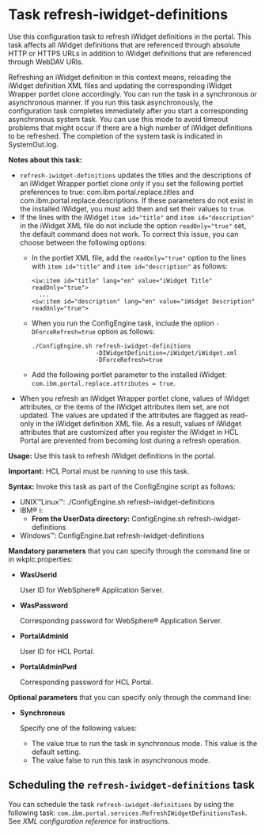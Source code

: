 # Task refresh-iwidget-definitions

Use this configuration task to refresh iWidget definitions in the portal. This task affects all iWidget definitions that are referenced through absolute HTTP or HTTPS URLs in addition to iWidget definitions that are referenced through WebDAV URIs.

Refreshing an iWidget definition in this context means, reloading the iWidget definition XML files and updating the corresponding iWidget Wrapper portlet clone accordingly. You can run the task in a synchronous or asynchronous manner. If you run this task asynchronously, the configuration task completes immediately after you start a corresponding asynchronous system task. You can use this mode to avoid timeout problems that might occur if there are a high number of iWidget definitions to be refreshed. The completion of the system task is indicated in SystemOut.log.

**Notes about this task:**

-   `refresh-iwidget-definitions` updates the titles and the descriptions of an iWidget Wrapper portlet clone only if you set the following portlet preferences to true: com.ibm.portal.replace.titles and com.ibm.portal.replace.descriptions. If these parameters do not exist in the installed iWidget, you must add them and set their values to `true`.
-   If the lines with the iWidget `item id="title"` and `item id="description"` in the iWidget XML file do not include the option `readOnly="true"` set, the default command does not work. To correct this issue, you can choose between the following options:
    -   In the portlet XML file, add the `readOnly="true"` option to the lines with `item id="title"` and `item id="description"` as follows:

        ```
        <iw:item id="title" lang="en" value="iWidget Title" readOnly="true">
          ...              
        <iw:item id="description" lang="en" value="iWidget Description" readOnly="true">
        ```

    -   When you run the ConfigEngine task, include the option `-DForceRefresh=true` option as follows:

        ```
        ./ConfigEngine.sh refresh-iwidget-definitions 
                          -DIWidgetDefinition=/iWidget/iWidget.xml 
                          -DForceRefresh=true
        ```

    -   Add the following portlet parameter to the installed iWidget: `com.ibm.portal.replace.attributes = true`.
-   When you refresh an iWidget Wrapper portlet clone, values of iWidget attributes, or the items of the iWidget attributes item set, are not updated. The values are updated if the attributes are flagged as read-only in the iWidget definition XML file. As a result, values of iWidget attributes that are customized after you register the iWidget in HCL Portal are prevented from becoming lost during a refresh operation.

**Usage:** Use this task to refresh iWidget definitions in the portal.

**Important:** HCL Portal must be running to use this task.

**Syntax:** Invoke this task as part of the ConfigEngine script as follows:

-   UNIX™Linux™: ./ConfigEngine.sh refresh-iwidget-definitions
-   IBM® i:
    -   **From the UserData directory:** ConfigEngine.sh refresh-iwidget-definitions
-   Windows™: ConfigEngine.bat refresh-iwidget-definitions

**Mandatory parameters** that you can specify through the command line or in wkplc.properties:

-   **WasUserid**

    User ID for WebSphere® Application Server.

-   **WasPassword**

    Corresponding password for WebSphere® Application Server.

-   **PortalAdminId**

    User ID for HCL Portal.

-   **PortalAdminPwd**

    Corresponding password for HCL Portal.


**Optional parameters** that you can specify only through the command line:

-   **Synchronous**

    Specify one of the following values:

    -   The value true to run the task in synchronous mode. This value is the default setting.
    -   The value false to run this task in asynchronous mode.

## Scheduling the `refresh-iwidget-definitions` task

You can schedule the task `refresh-iwidget-definitions` by using the following task: `com.ibm.portal.services.RefreshIWidgetDefinitionsTask`. See *XML configuration reference* for instructions.


